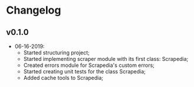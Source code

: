 # Changelog

## v0.1.0

* 06-16-2019:
	* Started structuring project;
	* Started implementing scraper module with its first class: Scrapedia;
	* Created errors module for Scrapedia's custom errors;
	* Started creating unit tests for the class Scrapedia;
	* Added cache tools to Scrapedia;
